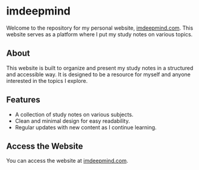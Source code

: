 # imdeepmind

Welcome to the repository for my personal website, [imdeepmind.com](https://imdeepmind.com). This website serves as a platform where I put my study notes on various topics.

## About

This website is built to organize and present my study notes in a structured and accessible way. It is designed to be a resource for myself and anyone interested in the topics I explore.

## Features

- A collection of study notes on various subjects.
- Clean and minimal design for easy readability.
- Regular updates with new content as I continue learning.

## Access the Website

You can access the website at [imdeepmind.com](https://imdeepmind.com).

